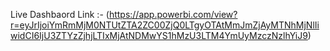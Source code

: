 Live Dashbaord Link :- (https://app.powerbi.com/view?r=eyJrIjoiYmRmMjM0NTUtZTA2ZC00ZjQ0LTgyOTAtMmJmZjAyMTNhMjNlIiwidCI6IjU3ZTYzZjhjLTIxMjAtNDMwYS1hMzU3LTM4YmUyMzczNzlhYiJ9)
